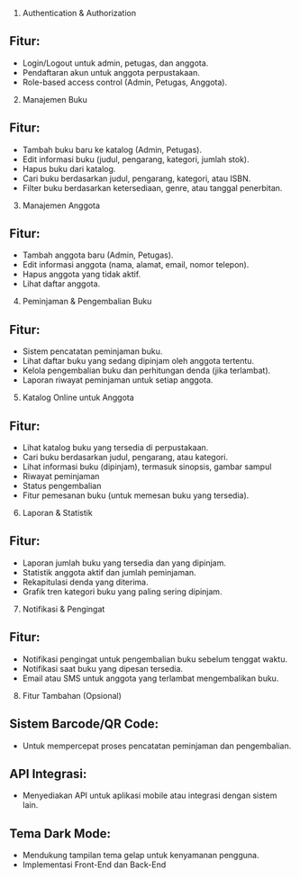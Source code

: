 1. Authentication & Authorization
 ## Fitur:
  * Login/Logout untuk admin, petugas, dan anggota.
  * Pendaftaran akun untuk anggota perpustakaan.
  * Role-based access control (Admin, Petugas, Anggota).

2. Manajemen Buku
 ## Fitur:
  * Tambah buku baru ke katalog (Admin, Petugas).
  * Edit informasi buku (judul, pengarang, kategori, jumlah stok).
  * Hapus buku dari katalog.
  * Cari buku berdasarkan judul, pengarang, kategori, atau ISBN.
  * Filter buku berdasarkan ketersediaan, genre, atau tanggal penerbitan.

3. Manajemen Anggota
 ## Fitur:
  * Tambah anggota baru (Admin, Petugas).
  * Edit informasi anggota (nama, alamat, email, nomor telepon).
  * Hapus anggota yang tidak aktif.
  * Lihat daftar anggota.

4. Peminjaman & Pengembalian Buku
 ## Fitur:
  * Sistem pencatatan peminjaman buku.
  * Lihat daftar buku yang sedang dipinjam oleh anggota tertentu.
  * Kelola pengembalian buku dan perhitungan denda (jika terlambat).
  * Laporan riwayat peminjaman untuk setiap anggota.

5. Katalog Online untuk Anggota
 ## Fitur:
  * Lihat katalog buku yang tersedia di perpustakaan.
  * Cari buku berdasarkan judul, pengarang, atau kategori.
  * Lihat informasi buku (dipinjam), termasuk sinopsis, gambar sampul
  * Riwayat peminjaman
  * Status pengembalian
  * Fitur pemesanan buku (untuk memesan buku yang tersedia).

6. Laporan & Statistik
 ## Fitur:
  * Laporan jumlah buku yang tersedia dan yang dipinjam.
  * Statistik anggota aktif dan jumlah peminjaman.
  * Rekapitulasi denda yang diterima.
  * Grafik tren kategori buku yang paling sering dipinjam.

7. Notifikasi & Pengingat
 ## Fitur:
  * Notifikasi pengingat untuk pengembalian buku sebelum tenggat waktu.
  * Notifikasi saat buku yang dipesan tersedia.
  * Email atau SMS untuk anggota yang terlambat mengembalikan buku.

8. Fitur Tambahan (Opsional)
 ## Sistem Barcode/QR Code:
  * Untuk mempercepat proses pencatatan peminjaman dan pengembalian. 

 ## API Integrasi:
  * Menyediakan API untuk aplikasi mobile atau integrasi dengan sistem lain.
 ## Tema Dark Mode:
  * Mendukung tampilan tema gelap untuk kenyamanan pengguna.
  * Implementasi Front-End dan Back-End


